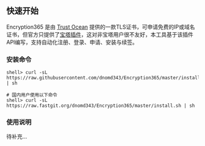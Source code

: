 ## 快速开始

Encryption365 是由 [Trust Ocean](https://www.trustocean.cn/) 提供的一款TLS证书，可申请免费的IP或域名证书，但官方只提供了[宝塔插件](https://github.com/londry/Encryption365_Baota)，这对非宝塔用户很不友好，本工具基于该插件API编写，支持自动化注册、登录、申请、安装与续签。

### 安装命令

```
shell> curl -sL https://raw.githubusercontent.com/dnomd343/Encryption365/master/install.sh | sh

# 国内用户使用以下命令
shell> curl -sL https://raw.fastgit.org/dnomd343/Encryption365/master/install.sh | sh
```

### 使用说明

待补充...
